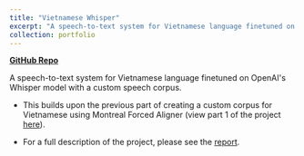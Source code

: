 ```yaml
---
title: "Vietnamese Whisper"
excerpt: "A speech-to-text system for Vietnamese language finetuned on OpenAI's Whisper model with a custom 100-hour speech corpus<br/><br/><img src='/images/whisper.png'>"
collection: portfolio
---
```


[**GitHub Repo**](https://github.com/halannhile/whisper-vietnamese)

A speech-to-text system for Vietnamese language finetuned on OpenAI's Whisper model with a custom speech corpus.

* This builds upon the previous part of creating a custom corpus for Vietnamese using Montreal Forced Aligner (view part 1 of the project [here](https://github.com/halannhile/vietnamese-asr-corpus)).

* For a full description of the project, please see the [report](https://github.com/halannhile/whisper-vietnamese/blob/master/report/project-report.pdf).